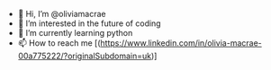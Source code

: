 - 👋 Hi, I’m @oliviamacrae
- 👀 I’m interested in the future of coding
- 🌱 I’m currently learning python
- 📫 How to reach me [(https://www.linkedin.com/in/olivia-macrae-00a775222/?originalSubdomain=uk)]
<!---
oliviamacrae/oliviamacrae is a ✨ special ✨ repository because its `README.md` (this file) appears on your GitHub profile.
You can click the Preview link to take a look at your changes.
--->
